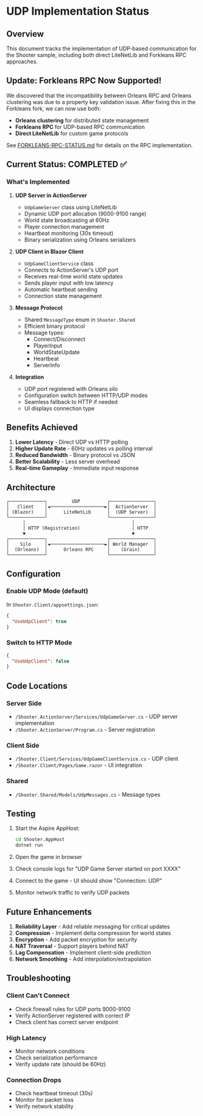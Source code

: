 # UDP Implementation Status

## Overview
This document tracks the implementation of UDP-based communication for the Shooter sample, including both direct LiteNetLib and Forkleans RPC approaches.

## Update: Forkleans RPC Now Supported!
We discovered that the incompatibility between Orleans RPC and Orleans clustering was due to a property key validation issue. After fixing this in the Forkleans fork, we can now use both:
- **Orleans clustering** for distributed state management
- **Forkleans RPC** for UDP-based RPC communication
- **Direct LiteNetLib** for custom game protocols

See [FORKLEANS-RPC-STATUS.md](FORKLEANS-RPC-STATUS.md) for details on the RPC implementation.

## Current Status: COMPLETED ✅

### What's Implemented

1. **UDP Server in ActionServer**
   - `UdpGameServer` class using LiteNetLib
   - Dynamic UDP port allocation (9000-9100 range)
   - World state broadcasting at 60Hz
   - Player connection management
   - Heartbeat monitoring (30s timeout)
   - Binary serialization using Orleans serializers

2. **UDP Client in Blazor Client**
   - `UdpGameClientService` class
   - Connects to ActionServer's UDP port
   - Receives real-time world state updates
   - Sends player input with low latency
   - Automatic heartbeat sending
   - Connection state management

3. **Message Protocol**
   - Shared `MessageType` enum in `Shooter.Shared`
   - Efficient binary protocol
   - Message types:
     - Connect/Disconnect
     - PlayerInput
     - WorldStateUpdate
     - Heartbeat
     - ServerInfo

4. **Integration**
   - UDP port registered with Orleans silo
   - Configuration switch between HTTP/UDP modes
   - Seamless fallback to HTTP if needed
   - UI displays connection type

## Benefits Achieved

1. **Lower Latency** - Direct UDP vs HTTP polling
2. **Higher Update Rate** - 60Hz updates vs polling interval
3. **Reduced Bandwidth** - Binary protocol vs JSON
4. **Better Scalability** - Less server overhead
5. **Real-time Gameplay** - Immediate input response

## Architecture

```
┌─────────────┐         UDP          ┌────────────────┐
│   Client    │◄────────────────────►│  ActionServer  │
│ (Blazor)    │      LiteNetLib      │  (UDP Server)  │
└─────────────┘                      └────────────────┘
      │                                       │
      │ HTTP (Registration)                   │ HTTP
      ▼                                       ▼
┌─────────────┐                      ┌────────────────┐
│    Silo     │◄────────────────────►│ World Manager  │
│  (Orleans)  │      Orleans RPC     │    (Grain)     │
└─────────────┘                      └────────────────┘
```

## Configuration

### Enable UDP Mode (default)
In `Shooter.Client/appsettings.json`:
```json
{
  "UseUdpClient": true
}
```

### Switch to HTTP Mode
```json
{
  "UseUdpClient": false
}
```

## Code Locations

### Server Side
- `/Shooter.ActionServer/Services/UdpGameServer.cs` - UDP server implementation
- `/Shooter.ActionServer/Program.cs` - Server registration

### Client Side
- `/Shooter.Client/Services/UdpGameClientService.cs` - UDP client
- `/Shooter.Client/Pages/Game.razor` - UI integration

### Shared
- `/Shooter.Shared/Models/UdpMessages.cs` - Message types

## Testing

1. Start the Aspire AppHost:
   ```bash
   cd Shooter.AppHost
   dotnet run
   ```

2. Open the game in browser
3. Check console logs for "UDP Game Server started on port XXXX"
4. Connect to the game - UI should show "Connection: UDP"
5. Monitor network traffic to verify UDP packets

## Future Enhancements

1. **Reliability Layer** - Add reliable messaging for critical updates
2. **Compression** - Implement delta compression for world states
3. **Encryption** - Add packet encryption for security
4. **NAT Traversal** - Support players behind NAT
5. **Lag Compensation** - Implement client-side prediction
6. **Network Smoothing** - Add interpolation/extrapolation

## Troubleshooting

### Client Can't Connect
- Check firewall rules for UDP ports 9000-9100
- Verify ActionServer registered with correct IP
- Check client has correct server endpoint

### High Latency
- Monitor network conditions
- Check serialization performance
- Verify update rate (should be 60Hz)

### Connection Drops
- Check heartbeat timeout (30s)
- Monitor for packet loss
- Verify network stability